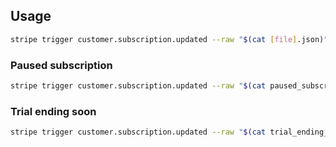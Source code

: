 

## Usage

```sh
stripe trigger customer.subscription.updated --raw "$(cat [file].json)"
```

### Paused subscription

```sh
stripe trigger customer.subscription.updated --raw "$(cat paused_subscription.json)"
```

### Trial ending soon

```sh
stripe trigger customer.subscription.updated --raw "$(cat trial_ending_soon.json)"
```


